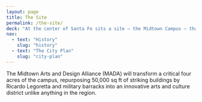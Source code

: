 ```yaml
---
layout: page
title: The Site
permalink: /the-site/
deck: "At the center of Santa Fe sits a site — the Midtown Campus — that has served the city for generations. Known to most as the former College of Santa Fe and the succeeding Santa Fe University of Art and Design, the empty campus brims with potential that can be tapped again with inspired vision and leadership."
nav:
  - text: "History"
    slug: "history"
  - text: "The City Plan"
    slug: "city-plan"
---
```


The Midtown Arts and Design Alliance (MADA) will transform a critical four acres of the campus, repurposing 50,000 sq ft of striking buildings by Ricardo Legoretta and military barracks into an innovative arts and culture district unlike anything in the region.
